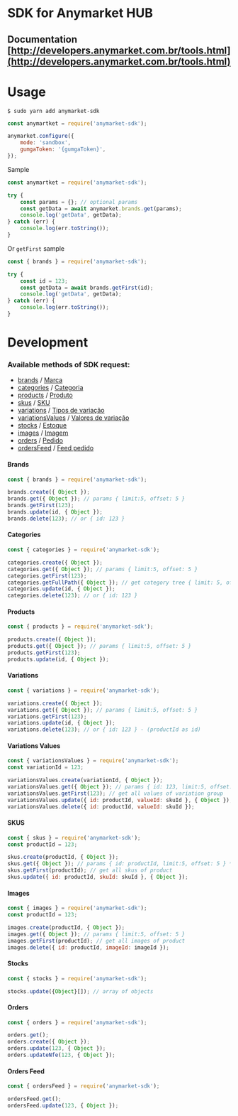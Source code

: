 # SDK for Anymarket HUB

## Documentation [http://developers.anymarket.com.br/tools.html](http://developers.anymarket.com.br/tools.html)

# Usage

```
$ sudo yarn add anymarket-sdk
```

```javascript
const anymartket = require('anymarket-sdk');

anymarket.configure({
	mode: 'sandbox',
	gumgaToken: '{gumgaToken}',
});
```

Sample

```javascript
const anymartket = require('anymarket-sdk');

try {
	const params = {}; // optional params
	const getData = await anymarket.brands.get(params);
	console.log('getData', getData);
} catch (err) {
	console.log(err.toString());
}
```

Or `getFirst` sample

```javascript
const { brands } = require('anymarket-sdk');

try {
	const id = 123;
	const getData = await brands.getFirst(id);
	console.log('getData', getData);
} catch (err) {
	console.log(err.toString());
}
```

# Development

### Available methods of SDK request:

-   [brands](#brands) / [Marca](http://developers.anymarket.com.br/v2/index.html#!/Marca)
-   [categories](#categories) / [Categoria](http://developers.anymarket.com.br/v2/index.html#!/Categoria)
-   [products](#products) / [Produto](http://developers.anymarket.com.br/v2/index.html#!/Produto)
-   [skus](#skus) / [SKU](http://developers.anymarket.com.br/v2/index.html#!/SKU)
-   [variations](#variations) / [Tipos de variação](http://developers.anymarket.com.br/v2/index.html#!/Tipos_de_varia%C3%A7%C3%A3o)
-   [variationsValues](#variationsvalues) / [Valores de variação](http://developers.anymarket.com.br/v2/index.html#!/Valores_de_varia%C3%A7%C3%A3o)
-   [stocks](#brands) / [Estoque](http://developers.anymarket.com.br/v2/index.html#!/Estoque)
-   [images](#images) / [Imagem](http://developers.anymarket.com.br/v2/index.html#!/Imagem)
-   [orders](#orders) / [Pedido](http://developers.anymarket.com.br/v2/index.html#!/Pedido)
-   [ordersFeed](#ordersfeed) / [Feed pedido](http://developers.anymarket.com.br/v2/index.html#!/Feed_pedido)

#### <a id="brands"></a>Brands

```javascript
const { brands } = require('anymarket-sdk');

brands.create({ Object });
brands.get({ Object }); // params { limit:5, offset: 5 }
brands.getFirst(123);
brands.update(id, { Object });
brands.delete(123); // or { id: 123 }
```

#### <a id="categories"></a>Categories

```javascript
const { categories } = require('anymarket-sdk');

categories.create({ Object });
categories.get({ Object }); // params { limit:5, offset: 5 }
categories.getFirst(123);
categories.getFullPath({ Object }); // get category tree { limit: 5, offset: 5 }
categories.update(id, { Object });
categories.delete(123); // or { id: 123 }
```

#### <a id="products"></a>Products

```javascript
const { products } = require('anymarket-sdk');

products.create({ Object });
products.get({ Object }); // params { limit:5, offset: 5 }
products.getFirst(123);
products.update(id, { Object });
```

#### <a id="variations"></a>Variations

```javascript
const { variations } = require('anymarket-sdk');

variations.create({ Object });
variations.get({ Object }); // params { limit:5, offset: 5 }
variations.getFirst(123);
variations.update(id, { Object });
variations.delete(123); // or { id: 123 } - (productId as id)
```

#### <a id="variationvalues"></a>Variations Values

```javascript
const { variationsValues } = require('anymarket-sdk');
const variationId = 123;

variationsValues.create(variationId, { Object });
variationsValues.get({ Object }); // params { id: 123, limit:5, offset: 5 } - *required id of variation
variationsValues.getFirst(123); // get all values of variation group
variationsValues.update({ id: productId, valueId: skuId }, { Object });
variationsValues.delete({ id: productId, valueId: skuId });
```

#### <a id="skus"></a>SKUS

```javascript
const { skus } = require('anymarket-sdk');
const productId = 123;

skus.create(productId, { Object });
skus.get({ Object }); // params { id: productId, limit:5, offset: 5 } *required id of product
skus.getFirst(productId); // get all skus of product
skus.update({ id: productId, skuId: skuId }, { Object });
```

#### <a id="images"></a>Images

```javascript
const { images } = require('anymarket-sdk');
const productId = 123;

images.create(productId, { Object });
images.get({ Object }); // params { limit:5, offset: 5 }
images.getFirst(productId); // get all images of product
images.delete({ id: productId, imageId: imageId });
```

#### <a id="stocks"></a>Stocks

```javascript
const { stocks } = require('anymarket-sdk');

stocks.update({Object}[]); // array of objects
```

#### <a id="orders"></a>Orders

```javascript
const { orders } = require('anymarket-sdk');

orders.get();
orders.create({ Object });
orders.update(123, { Object });
orders.updateNfe(123, { Object });
```

#### <a id="ordersfeed"></a>Orders Feed

```javascript
const { ordersFeed } = require('anymarket-sdk');

ordersFeed.get();
ordersFeed.update(123, { Object });
```

